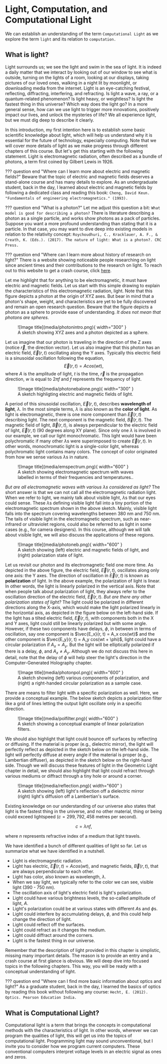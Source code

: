# Light, Computation, and Computational Light
We can establish an understanding of the term `Computational Light` as we explore the term `light` and its relation to `computation.`


## What is light?
Light surrounds us; we see the light and swim in the sea of light.
It is indeed a daily matter that we interact by looking out of our window to see what is outside, turning on the lights of a room, looking at our displays, taking pictures of our loved ones, walking in a night lit by moonlight, or downloading media from the internet.
Light is an eye-catching festival, reflecting, diffracting, interfering, and refracting.
Is light a wave, a ray, or a quantum-related phenomenon?
Is light heavy, or weightless?
Is light the fastest thing in this universe?
Which way does the light go?
In a more general sense, how can we use light to trigger more innovations, positively impact our lives, and unlock the mysteries of life?
We all experience light, but we must dig deep to describe it clearly.


In this introduction, my first intention here is to establish some basic scientific knowledge about light, which will help us understand why it is essential for the future of technology, especially computing.
Note that we will cover more details of light as we make progress through different chapters of this course.
But let's get this starting with the following statement.
Light is electromagnetic radiation, often described as a bundle of photons, a term first coined by Gilbert Lewis in 1926.


??? question end "Where can I learn more about electric and magnetic fields?"
    Beware that the topic of electric and magnetic fields deserves a stand-alone course and has many details to explore.
    As an undergraduate student, back in the day, I learned about electric and magnetic fields by following a dedicated class and reading this book: `Cheng, David Keun. "Fundamentals of engineering electromagnetics." (1993).`


??? question end "What is a photon?"
    Let me adjust this question a bit: `What model is good for describing a photon?`
    There is literature describing a photon as a single particle, and works show photons as a pack of particles.
     Suppose you want a more profound understanding than stating that it is a particle.
    In that case, you may want to dive deep into existing models in relation to the relativity concept: `Roychoudhuri, C., Kracklauer, A. F., & Creath, K. (Eds.). (2017). The nature of light: What is a photon?. CRC Press.`


??? question end "Where can I learn more about history of research on light?"
    There is a website showing noticeable people researching on light since ancient times and their contributions to the research on light.
    To reach out to this website to get a crash course, click [here](https://photonterrace.net/en/photon/history/).


Let me highlight that for anything to be electromagnetic, it must have electric and magnetic fields.
Let us start with this simple drawing to explain the characteristics of this electromagnetic radiation, light.
Note that this figure depicts a photon at the origin of XYZ axes.
But bear in mind that a photon's shape, weight, and characteristics are yet to be fully discovered and remain an open research question.
Beware that the figure depicts a photon as a sphere to provide ease of understanding.
_It does not mean that photons are spheres._


<figure markdown>
  ![Image title](media/photonintro.png){ width="300" }
  <figcaption>A sketch showing XYZ axes and a photon depicted as a sphere.</figcaption>
</figure>


Let us imagine that our photon is traveling in the direction of the Z axes (notice $\vec{r}$, the direction vector).
Let us also imagine that this photon has an electric field, $\vec{E}(r,t)$ oscillating along the Y axes.
Typically this electric field is a sinusoidal oscillation following the equation, 
$$
\vec{E}(r,t) = A cos(wt),
$$
where $A$ is the amplitude of light, $t$ is the time, $\vec{r}$ is the propagation direction, $w$ is equal to $2\pi f$ and $f$ represents the frequency of light.


<figure markdown>
  ![Image title](media/photonebalone.png){ width="300" }
  <figcaption>A sketch highligting electric and magnetic fields of light.</figcaption>
</figure>


A period of this sinusoidal oscillation, $\vec{E}(r, t)$, describes **wavelength of light**, $\lambda$.
In the most simple terms, $\lambda$ is also known as the **color of light**.
As light is electromagnetic, there is one more component than $\vec{E}(r,t)$ describing light.
The next component is the magnetic field, $\vec{B}(r, t)$.
The magnetic field of light, $\vec{B}(r, t)$, is always perpendicular to the electric field of light, $\vec{E}(r, t)$ (90 degrees along XY plane).
Since only one $\lambda$ is involved in our example, we call our light monochromatic.
This light would have been polychromatic if many other $\lambda$s were superimposed to create $\vec{E}(r, t)$.
In other words, monochromatic light is a single-color light, whereas polychromatic light contains many colors.
The concept of color originated from how we sense various $\lambda$s in nature.


<figure markdown>
  ![Image title](media/emspectrum.png){ width="600" }
  <figcaption>A sketch showing electromagnetic spectrum with waves labelled in terms of their frequencies and temperatures..</figcaption>
</figure>


_But are all electromagnetic waves with various $\lambda$s considered as light?_
The short answer is that we can not call all the electromagnetic radiation light.
When we refer to light, we mainly talk about visible light, $\lambda$s that our eyes could sense.
These $\lambda$s defining visible light fall into a tiny portion of the electromagnetic spectrum shown in the above sketch.
Mainly, visible light falls into the spectrum covering wavelengths between 380 nm and 750 nm.
The tails of visible light in the electromagnetic spectrum, such as near-infrared or ultraviolet regions, could also be referred to as light in some cases (e.g., for camera designers).
In this course, although we will talk about visible light, we will also discuss the applications of these regions. 


<figure markdown>
  ![Image title](media/photoneb.png){ width="600" }
  <figcaption>A sketch showing (left) electric and magnetic fields of light, and (right) polarization state of light.</figcaption>
</figure>


Let us revisit our photon and its electromagnetic field one more time.
As depicted in the above figure, the electric field, $\vec{E}(r, t)$, oscillates along only one axis: the Y axes.
The direction of oscillation in $\vec{E}(r, t)$ is known as **polarization** of light.
In the above example, the polarization of light is linear.
In other words, the light is linearly polarized in the vertical axis.
Note that when people talk about polarization of light, they always refer to the oscillation direction of the electric field, $\vec{E}(r, t)$.
_But are there any other polarization states of light?_
The light could be polarized in different directions along the X-axis, which would make the light polarized linearly in the horizontal axis, as depicted in the figure below on the left-hand side.
If the light has a tilted electric field, $\vec{E}(r, t)$, with components both in the X and Y axes, light could still be linearly polarized but with some angle.
However, if these two components have delays, $\phi$, in between in terms of oscillation, say one component is  $\vec{E_x}(r, t) = A_x cos(wt)$ and the other component is $\vec{E_y}(r, t) = A_y cos(wt + \phi)$, light could have a circular polarization if $A_x = A_y$.
But the light will be elliptically polarized if there is a delay, $\phi$, and $A_x \neq A_y$.
Although we do not discuss this here in detail, note that the delay of $\phi$ will help steer the light's direction in the Computer-Generated Holography chapter.


<figure markdown>
  ![Image title](media/photonpol.png){ width="600" }
  <figcaption>A sketch showing (left) various components of polarization, and (right) a right-handed circular polarization as a sample case.</figcaption>
</figure>


There are means to filter light with a specific polarization as well.
Here, we provide a conceptual example. 
The below sketch depicts a polarization filter like a grid of lines letting the output light oscillate only in a specific direction.


<figure markdown>
  ![Image title](media/polfilter.png){ width="600" }
  <figcaption>A sketch showing a conceptual example of linear polarization filters.</figcaption>
</figure>


We should also highlight that light could bounce off surfaces by reflecting or diffusing.
If the material is proper (e.g., dielectric mirror), the light will perfectly reflect as depicted in the sketch below on the left-hand side.
The light will perfectly diffuse at every angle if the material is proper (e.g., Lambertian diffuser), as depicted in the sketch below on the right-hand side.
Though we will discuss these features of light in the Geometric Light chapter in detail, we should also highlight that light could refract through various mediums or diffract through a tiny hole or around a corner.


<figure markdown>
  ![Image title](media/reflection.png){ width="600" }
  <figcaption>A sketch showing (left) light's reflection off a dielectric mirror (right) light's diffusion off a Lambertian's surface.</figcaption>
</figure>


Existing knowledge on our understanding of our universe also states that light is the fastest thing in the universe, and no other material, thing or being could exceed lightspeed ($c = 299,792,458$ metres per second).

$$
c = \lambda n f,
$$

where $n$ represents refractive index of a medium that light travels.

We have identified a bunch of different qualities of light so far.
Let us summarize what we have identified in a nutshell.


* Light is electromagnetic radiation.
* Light has electric, $\vec{E}(r,t) = A cos(wt)$, and magnetic fields, $\vec{B}(r,t)$, that are always perpendicular to each other.
* Light has color, also known as wavelength, $\lambda$.
* When we say light, we typically refer to the color we can see, visible light (390 - 750 nm).
* The oscillation axis of light's electric field is light's polarization.
* Light could have various brightness levels, the so-called amplitude of light, $A$.
* Light's polarization could be at various states with different $A$s and $\phi$s.
* Light could interfere by accumulating delays, $\phi$, and this could help change the direction of light.
* Light could reflect off the surfaces.
* Light could refract as it changes the medium.
* Light could diffract around the corners.
* Light is the fastest thing in our universe.


Remember that the description of light provided in this chapter is simplistic, missing many important details.
The reason is to provide an entry and a crash course at first glance is obvious.
We will deep dive into focused topics in the following chapters.
This way, you will be ready with a conceptual understanding of light.


??? question end "Where can I find more basic information about optics and light?"
    As a graduate student, back in the day, I learned the basics of optics by reading this book without following any course: `Hecht, E. (2012). Optics. Pearson Education India.`

## What is Computational Light?
Computational light is a term that brings the concepts in computational methods with the characteristics of light.
In other words, wherever we can program the qualities of light, this will get us into the topics of computational light.
Programming light may sound unconventional, but I invite you to consider how we program current computers.
These conventional computers interpret voltage levels in an electric signal as ones and zeros.
